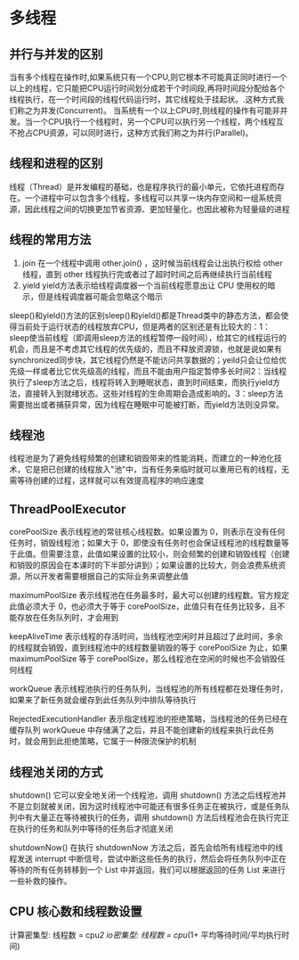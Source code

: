 # 多线程
## 并行与并发的区别
当有多个线程在操作时,如果系统只有一个CPU,则它根本不可能真正同时进行一个以上的线程，它只能把CPU运行时间划分成若干个时间段,再将时间段分配给各个线程执行，在一个时间段的线程代码运行时，其它线程处于挂起状。.这种方式我们称之为并发(Concurrent)。
当系统有一个以上CPU时,则线程的操作有可能非并发。当一个CPU执行一个线程时，另一个CPU可以执行另一个线程，两个线程互不抢占CPU资源，可以同时进行，这种方式我们称之为并行(Parallel)。

## 线程和进程的区别
线程（Thread）是并发编程的基础，也是程序执行的最小单元，它依托进程而存在。一个进程中可以包含多个线程，多线程可以共享一块内存空间和一组系统资源，因此线程之间的切换更加节省资源、更加轻量化，也因此被称为轻量级的进程

## 线程的常用方法
1. join
在一个线程中调用 other.join() ，这时候当前线程会让出执行权给 other 线程，直到 other 线程执行完或者过了超时时间之后再继续执行当前线程
2. yield
yield方法表示给线程调度器一个当前线程愿意出让 CPU 使用权的暗示，但是线程调度器可能会忽略这个暗示

sleep()和yield()方法的区别sleep()和yield()都是Thread类中的静态方法，都会使得当前处于运行状态的线程放弃CPU，但是两者的区别还是有比较大的：1：sleep使当前线程（即调用sleep方法的线程暂停一段时间），给其它的线程运行的机会，而且是不考虑其它线程的优先级的，而且不释放资源锁，也就是说如果有synchronized同步块，其它线程仍然是不能访问共享数据的；yeild只会让位给优先级一样或者比它优先级高的线程，而且不能由用户指定暂停多长时间2：当线程执行了sleep方法之后，线程将转入到睡眠状态，直到时间结束，而执行yield方法，直接转入到就绪状态。这些对线程的生命周期会造成影响的。3：sleep方法需要抛出或者捕获异常，因为线程在睡眠中可能被打断，而yield方法则没异常。

## 线程池
线程池是为了避免线程频繁的创建和销毁带来的性能消耗，而建立的一种池化技术，它是把已创建的线程放入"池"中，当有任务来临时就可以重用已有的线程，无需等待创建的过程，这样就可以有效提高程序的响应速度

## ThreadPoolExecutor 
corePoolSize 表示线程池的常驻核心线程数。如果设置为 0，则表示在没有任何任务时，销毁线程池；如果大于 0，即使没有任务时也会保证线程池的线程数量等于此值。但需要注意，此值如果设置的比较小，则会频繁的创建和销毁线程（创建和销毁的原因会在本课时的下半部分讲到）；如果设置的比较大，则会浪费系统资源，所以开发者需要根据自己的实际业务来调整此值

maximumPoolSize 表示线程池在任务最多时，最大可以创建的线程数。官方规定此值必须大于 0，也必须大于等于 corePoolSize，此值只有在任务比较多，且不能存放在任务队列时，才会用到

keepAliveTime 表示线程的存活时间，当线程池空闲时并且超过了此时间，多余的线程就会销毁，直到线程池中的线程数量销毁的等于 corePoolSize 为止，如果 maximumPoolSize 等于 corePoolSize，那么线程池在空闲的时候也不会销毁任何线程

workQueue 表示线程池执行的任务队列，当线程池的所有线程都在处理任务时，如果来了新任务就会缓存到此任务队列中排队等待执行

RejectedExecutionHandler 表示指定线程池的拒绝策略，当线程池的任务已经在缓存队列 workQueue 中存储满了之后，并且不能创建新的线程来执行此任务时，就会用到此拒绝策略，它属于一种限流保护的机制


## 线程池关闭的方式

shutdown()
它可以安全地关闭一个线程池，调用 shutdown() 方法之后线程池并不是立刻就被关闭，因为这时线程池中可能还有很多任务正在被执行，或是任务队列中有大量正在等待被执行的任务，调用 shutdown() 方法后线程池会在执行完正在执行的任务和队列中等待的任务后才彻底关闭

shutdownNow()
在执行 shutdownNow 方法之后，首先会给所有线程池中的线程发送 interrupt 中断信号，尝试中断这些任务的执行，然后会将任务队列中正在等待的所有任务转移到一个 List 中并返回，我们可以根据返回的任务 List 来进行一些补救的操作。



## CPU 核心数和线程数设置
计算密集型: 线程数 = cpu*2
io密集型: 线程数 = cpu*(1+ 平均等待时间/平均执行时间)


